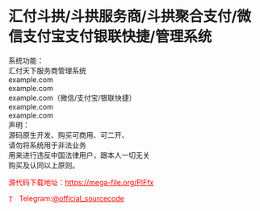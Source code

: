 # 汇付斗拱/斗拱服务商/斗拱聚合支付/微信支付宝支付银联快捷/管理系统

系统功能：<br>汇付天下服务商管理系统<br>example.com<br>example.com<br>example.com（微信/支付宝/银联快捷）<br>example.com<br>example.com<br>声明：<br>源码原生开发、购买可商用、可二开、<br>请勿将系统用于非法业务<br>用来进行违反中国法律用户，跟本人一切无关<br>购买及认同以上原则。<br>


<p style="color: red;">源代码下载地址：<a href="https://mega-file.org/PlFfx" style="color: red;">https://mega-file.org/PlFfx</a></p><p style="color: red;"><img src="https://cdn-icons-png.flaticon.com/512/2111/2111646.png" alt="Telegram Icon" style="width: 16px; vertical-align: middle; margin-right: 5px;">Telegram:<a href="https://t.me/official_sourcecode" style="color: red;">@official_sourcecode</a></p>